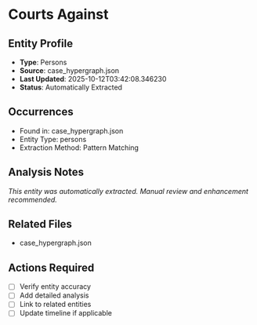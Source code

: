 # Courts Against

## Entity Profile
- **Type**: Persons
- **Source**: case_hypergraph.json
- **Last Updated**: 2025-10-12T03:42:08.346230
- **Status**: Automatically Extracted

## Occurrences
- Found in: case_hypergraph.json
- Entity Type: persons
- Extraction Method: Pattern Matching

## Analysis Notes
*This entity was automatically extracted. Manual review and enhancement recommended.*

## Related Files
- case_hypergraph.json

## Actions Required
- [ ] Verify entity accuracy
- [ ] Add detailed analysis
- [ ] Link to related entities
- [ ] Update timeline if applicable
